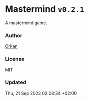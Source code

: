 # Mastermind `v0.2.1`

A mastermind game.

### Author

[Orkan](https://github.com/orkan)

### License

MIT

### Updated

Thu, 21 Sep 2023 02:08:34 +02:00
